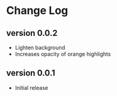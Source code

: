 # Change Log



## version 0.0.2

- Lighten background
- Increases opacity of orange highlights



## version 0.0.1

- Initial release
